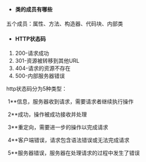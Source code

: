 - #### 类的成员有哪些

五个成员：属性、方法、构造器、代码块、内部类

- #### HTTP状态码

1. 200-请求成功
2. 301-资源被转移到其他URL
3. 404-请求的资源不存在
4. 500-内部服务器错误

http状态码分为5种类型：

​	1**信息，服务器收到请求，需要请求者继续执行操作

​	2**成功，操作被成功接收并处理

​	3**重定向，需要进一步的操作以完成请求

​	4**客户端错误，请求包含语法错误或无法完成请求

​	5**服务器错误，服务器在处理请求的过程中发生了错误

​	